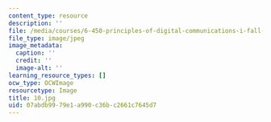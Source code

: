 ```yaml
---
content_type: resource
description: ''
file: /media/courses/6-450-principles-of-digital-communications-i-fall-2006/07abdb9979e1a990c36bc2661c7645d7_10.jpg
file_type: image/jpeg
image_metadata:
  caption: ''
  credit: ''
  image-alt: ''
learning_resource_types: []
ocw_type: OCWImage
resourcetype: Image
title: 10.jpg
uid: 07abdb99-79e1-a990-c36b-c2661c7645d7
---
```

